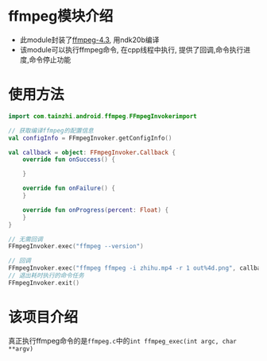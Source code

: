 # ffmpeg模块介绍

- 此module封装了[ffmpeg-4.3](http://ffmpeg.org/download.html#release_4.3), 用ndk20b编译
- 该module可以执行ffmpeg命令, 在cpp线程中执行, 提供了回调,命令执行进度,命令停止功能

# 使用方法

```kotlin
import com.tainzhi.android.ffmpeg.FFmpegInvokerimport 

// 获取编译ffmpeg的配置信息
val configInfo = FFmpegInvoker.getConfigInfo()

val callback = object: FFmpegInvoker.Callback {
    override fun onSuccess() {

    }

    override fun onFailure() {
    }

    override fun onProgress(percent: Float) {
    }
}

// 无需回调
FFmpegInvoker.exec("ffmpeg --version")

// 回调
FFmpegInvoker.exec("ffmpeg ffmpeg -i zhihu.mp4 -r 1 out%4d.png", callback)
// 退出耗时执行的命令任务
FFmpegInvoker.exit()
```

# 该项目介绍
真正执行ffmpeg命令的是`ffmpeg.c`中的`int ffmpeg_exec(int argc, char **argv)`

